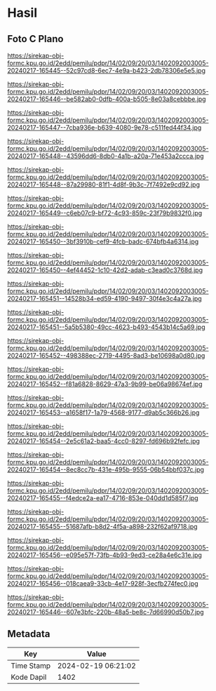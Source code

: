 # Hasil

## Foto C Plano

https://sirekap-obj-formc.kpu.go.id/2edd/pemilu/pdpr/14/02/09/20/03/1402092003005-20240217-165445--52c97cd8-6ec7-4e9a-b423-2db78306e5e5.jpg

https://sirekap-obj-formc.kpu.go.id/2edd/pemilu/pdpr/14/02/09/20/03/1402092003005-20240217-165446--be582ab0-0dfb-400a-b505-8e03a8cebbbe.jpg

https://sirekap-obj-formc.kpu.go.id/2edd/pemilu/pdpr/14/02/09/20/03/1402092003005-20240217-165447--7cba936e-b639-4080-9e78-c511fed44f34.jpg

https://sirekap-obj-formc.kpu.go.id/2edd/pemilu/pdpr/14/02/09/20/03/1402092003005-20240217-165448--43596dd6-8db0-4a1b-a20a-71e453a2ccca.jpg

https://sirekap-obj-formc.kpu.go.id/2edd/pemilu/pdpr/14/02/09/20/03/1402092003005-20240217-165448--87a29980-81f1-4d8f-9b3c-7f7492e9cd92.jpg

https://sirekap-obj-formc.kpu.go.id/2edd/pemilu/pdpr/14/02/09/20/03/1402092003005-20240217-165449--c6eb07c9-bf72-4c93-859c-23f79b9832f0.jpg

https://sirekap-obj-formc.kpu.go.id/2edd/pemilu/pdpr/14/02/09/20/03/1402092003005-20240217-165450--3bf3910b-cef9-4fcb-badc-674bfb4a6314.jpg

https://sirekap-obj-formc.kpu.go.id/2edd/pemilu/pdpr/14/02/09/20/03/1402092003005-20240217-165450--4ef44452-1c10-42d2-adab-c3ead0c3768d.jpg

https://sirekap-obj-formc.kpu.go.id/2edd/pemilu/pdpr/14/02/09/20/03/1402092003005-20240217-165451--14528b34-ed59-4190-9497-30f4e3c4a27a.jpg

https://sirekap-obj-formc.kpu.go.id/2edd/pemilu/pdpr/14/02/09/20/03/1402092003005-20240217-165451--5a5b5380-49cc-4623-b493-4543b14c5a69.jpg

https://sirekap-obj-formc.kpu.go.id/2edd/pemilu/pdpr/14/02/09/20/03/1402092003005-20240217-165452--498388ec-2719-4495-8ad3-be10698a0d80.jpg

https://sirekap-obj-formc.kpu.go.id/2edd/pemilu/pdpr/14/02/09/20/03/1402092003005-20240217-165452--f81a6828-8629-47a3-9b99-be06a98674ef.jpg

https://sirekap-obj-formc.kpu.go.id/2edd/pemilu/pdpr/14/02/09/20/03/1402092003005-20240217-165453--a1658f17-1a79-4568-9177-d9ab5c366b26.jpg

https://sirekap-obj-formc.kpu.go.id/2edd/pemilu/pdpr/14/02/09/20/03/1402092003005-20240217-165454--2e5c61a2-baa5-4cc0-8297-fd696b92fefc.jpg

https://sirekap-obj-formc.kpu.go.id/2edd/pemilu/pdpr/14/02/09/20/03/1402092003005-20240217-165454--8ec8cc7b-431e-495b-9555-06b54bbf037c.jpg

https://sirekap-obj-formc.kpu.go.id/2edd/pemilu/pdpr/14/02/09/20/03/1402092003005-20240217-165455--f4edce2a-ea17-4716-853e-040dd1d585f7.jpg

https://sirekap-obj-formc.kpu.go.id/2edd/pemilu/pdpr/14/02/09/20/03/1402092003005-20240217-165455--51687afb-b8d2-4f5a-a898-232f62af9718.jpg

https://sirekap-obj-formc.kpu.go.id/2edd/pemilu/pdpr/14/02/09/20/03/1402092003005-20240217-165456--e095e57f-73fb-4b93-9ed3-ce28a4e6c31e.jpg

https://sirekap-obj-formc.kpu.go.id/2edd/pemilu/pdpr/14/02/09/20/03/1402092003005-20240217-165456--018caea9-33cb-4e17-928f-3ecfb274fec0.jpg

https://sirekap-obj-formc.kpu.go.id/2edd/pemilu/pdpr/14/02/09/20/03/1402092003005-20240217-165446--607e3bfc-220b-48a5-be8c-7d66990d50b7.jpg


## Metadata

| Key        | Value               |
| ---------- | ------------------- |
| Time Stamp | 2024-02-19 06:21:02 |
| Kode Dapil | 1402                |



